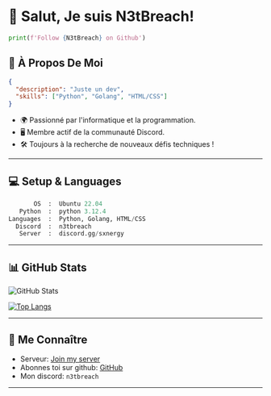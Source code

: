 # 👋 Salut, Je suis N3tBreach!

```python
print(f'Follow {N3tBreach} on Github')
```

## 🚀 À Propos De Moi 

```json
{
  "description": "Juste un dev",
  "skills": ["Python", "Golang", "HTML/CSS"]
}
```

- 🌍 Passionné par l'informatique et la programmation.
- 🖥️ Membre actif de la communauté Discord.
- 🛠️ Toujours à la recherche de nouveaux défis techniques !

---

## 💻 Setup & Languages

```python
       OS  :  Ubuntu 22.04
   Python  :  python 3.12.4
Languages  :  Python, Golang, HTML/CSS
  Discord  :  n3tbreach
   Server  :  discord.gg/sxnergy
```

---

## 📊 GitHub Stats

![GitHub Stats](https://github-readme-stats.vercel.app/api?username=N3tBreach&show_icons=true&theme=radical)

[![Top Langs](https://github-readme-stats.vercel.app/api/top-langs/?username=N3tBreach&layout=compact&theme=radical)](https://github.com/anuraghazra/github-readme-stats)

---

## 🔗 Me Connaître

- Serveur: [Join my server](https://discord.gg/sxnergy)
- Abonnes toi sur github: [GitHub](https://github.com/N3tBreach)
- Mon discord: `n3tbreach`

---
